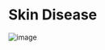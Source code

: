 # Skin Disease
![image](https://github.com/user-attachments/assets/7a2314c6-a000-4c01-8121-97c0e14c15e8)

